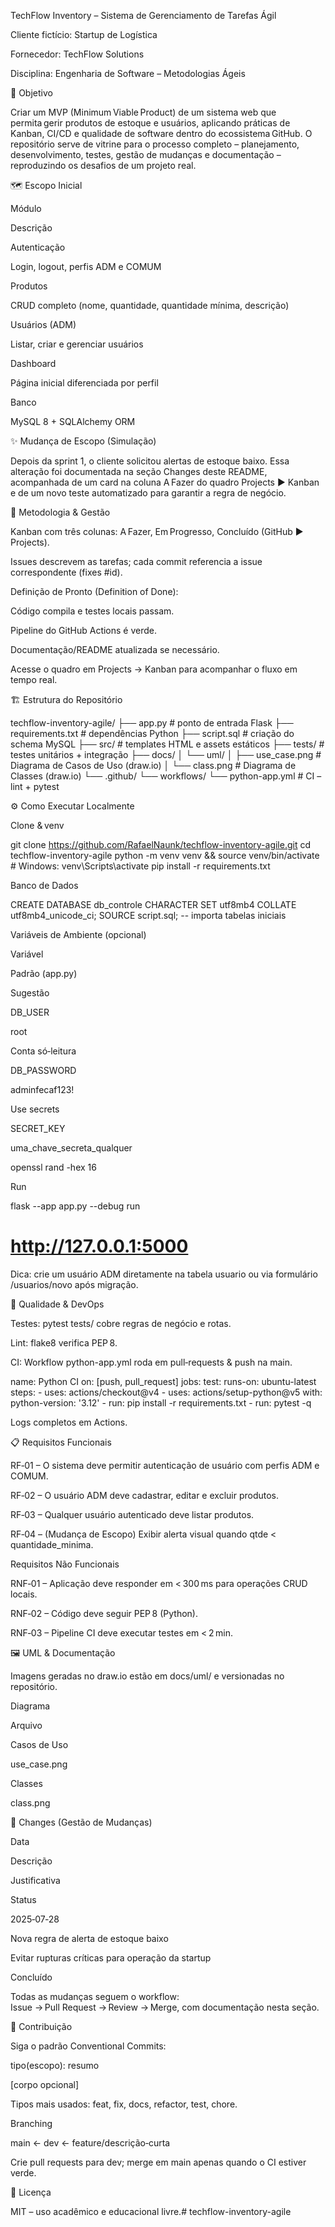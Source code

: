 TechFlow Inventory – Sistema de Gerenciamento de Tarefas Ágil



Cliente fictício: Startup de Logística

Fornecedor: TechFlow Solutions

Disciplina: Engenharia de Software – Metodologias Ágeis

🎯 Objetivo

Criar um MVP (Minimum Viable Product) de um sistema web que permita gerir produtos de estoque e usuários, aplicando práticas de Kanban, CI/CD e qualidade de software dentro do ecossistema GitHub. O repositório serve de vitrine para o processo completo – planejamento, desenvolvimento, testes, gestão de mudanças e documentação – reproduzindo os desafios de um projeto real.

🗺️ Escopo Inicial

Módulo

Descrição

Autenticação

Login, logout, perfis ADM e COMUM

Produtos

CRUD completo (nome, quantidade, quantidade mínima, descrição)

Usuários (ADM)

Listar, criar e gerenciar usuários

Dashboard

Página inicial diferenciada por perfil

Banco

MySQL 8 + SQLAlchemy ORM

✨ Mudança de Escopo (Simulação)

Depois da sprint 1, o cliente solicitou alertas de estoque baixo. Essa alteração foi documentada na seção Changes deste README, acompanhada de um card na coluna A Fazer do quadro Projects ▶ Kanban e de um novo teste automatizado para garantir a regra de negócio.

🚀 Metodologia & Gestão

Kanban com três colunas: A Fazer, Em Progresso, Concluído (GitHub ▶ Projects).

Issues descrevem as tarefas; cada commit referencia a issue correspondente (fixes #id).

Definição de Pronto (Definition of Done):

Código compila e testes locais passam.

Pipeline do GitHub Actions é verde.

Documentação/README atualizada se necessário.

Acesse o quadro em Projects → Kanban para acompanhar o fluxo em tempo real.

🏗️ Estrutura do Repositório

techflow-inventory-agile/
├── app.py                # ponto de entrada Flask
├── requirements.txt      # dependências Python
├── script.sql            # criação do schema MySQL
├── src/                  # templates HTML e assets estáticos
├── tests/                # testes unitários + integração
├── docs/
│   └── uml/
│       ├── use_case.png  # Diagrama de Casos de Uso (draw.io)
│       └── class.png     # Diagrama de Classes (draw.io)
└── .github/
    └── workflows/
        └── python-app.yml # CI – lint + pytest

⚙️ Como Executar Localmente

Clone & venv

git clone https://github.com/RafaelNaunk/techflow-inventory-agile.git
cd techflow-inventory-agile
python -m venv venv && source venv/bin/activate  # Windows: venv\Scripts\activate
pip install -r requirements.txt

Banco de Dados

CREATE DATABASE db_controle CHARACTER SET utf8mb4 COLLATE utf8mb4_unicode_ci;
SOURCE script.sql;  -- importa tabelas iniciais

Variáveis de Ambiente (opcional)

Variável

Padrão (app.py)

Sugestão

DB_USER

root

Conta só‑leitura

DB_PASSWORD

adminfecaf123!

Use secrets

SECRET_KEY

uma_chave_secreta_qualquer

openssl rand -hex 16

Run

flask --app app.py --debug run
# http://127.0.0.1:5000

Dica: crie um usuário ADM diretamente na tabela usuario ou via formulário /usuarios/novo após migração.

🔬 Qualidade & DevOps

Testes: pytest tests/ cobre regras de negócio e rotas.

Lint: flake8 verifica PEP 8.

CI: Workflow python-app.yml roda em pull‑requests & push na main.

name: Python CI
on: [push, pull_request]
jobs:
  test:
    runs-on: ubuntu-latest
    steps:
      - uses: actions/checkout@v4
      - uses: actions/setup-python@v5
        with:
          python-version: '3.12'
      - run: pip install -r requirements.txt
      - run: pytest -q

Logs completos em Actions.

📋 Requisitos Funcionais

RF‑01 – O sistema deve permitir autenticação de usuário com perfis ADM e COMUM.

RF‑02 – O usuário ADM deve cadastrar, editar e excluir produtos.

RF‑03 – Qualquer usuário autenticado deve listar produtos.

RF‑04 – (Mudança de Escopo) Exibir alerta visual quando qtde < quantidade_minima.

Requisitos Não Funcionais

RNF‑01 – Aplicação deve responder em < 300 ms para operações CRUD locais.

RNF‑02 – Código deve seguir PEP 8 (Python).

RNF‑03 – Pipeline CI deve executar testes em < 2 min.

🖼️ UML & Documentação

Imagens geradas no draw.io estão em docs/uml/ e versionadas no repositório.

Diagrama

Arquivo

Casos de Uso

use_case.png

Classes

class.png

🔄 Changes (Gestão de Mudanças)

Data

Descrição

Justificativa

Status

2025‑07‑28

Nova regra de alerta de estoque baixo

Evitar rupturas críticas para operação da startup

Concluído

Todas as mudanças seguem o workflow: Issue → Pull Request → Review → Merge, com documentação nesta seção.

🤝 Contribuição

Siga o padrão Conventional Commits:

tipo(escopo): resumo

[corpo opcional]

Tipos mais usados: feat, fix, docs, refactor, test, chore.

Branching

main ← dev ← feature/descrição‑curta

Crie pull requests para dev; merge em main apenas quando o CI estiver verde.

📜 Licença

MIT – uso acadêmico e educacional livre.# techflow-inventory-agile
